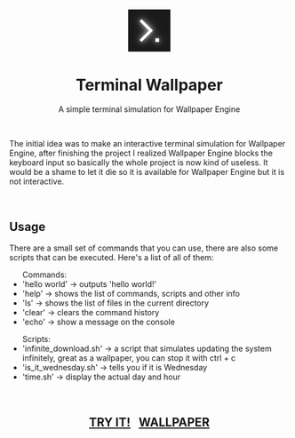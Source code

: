 <h3 align="center"><img src='./preview.png' width='15%'></h3>
<h1 align="center">Terminal Wallpaper</h1>
<p align="center">A simple terminal simulation for Wallpaper Engine</p>
<br/>
<p>The initial idea was to make an interactive terminal simulation for Wallpaper Engine, after finishing the project I realized Wallpaper Engine blocks the keyboard input so basically the whole project is now kind of useless. It would be a shame to let it die so it is available for Wallpaper Engine but it is not interactive.</p>
<br/>
<h2>Usage</h2>
<p>There are a small set of commands that you can use, there are also some scripts that can be executed. Here's a list of all of them:</p>
<ul>Commands:
    <li>'hello world'   ->   outputs 'hello world!'</li>
    <li>'help'   ->   shows the list of commands, scripts and other info</li>
    <li>'ls'   ->   shows the list of files in the current directory</li>
    <li>'clear'   ->   clears the command history</li>
    <li>'echo'   ->   show a message on the console</li>
</ul>
<ul>Scripts:
    <li>'infinite_download.sh'   ->   a script that simulates updating the system infinitely, great as a wallpaper, you can stop it with ctrl + c</li>
    <li>'is_it_wednesday.sh'   ->   tells you if it is Wednesday</li>
    <li>'time.sh'   ->   display the actual day and hour</li>
</ul>
<br/>
<h2 align="center"><a href="https://jayexdesigns.github.io/terminal-wallpaper/">TRY IT!</a>&nbsp;&nbsp;&nbsp;<a href="https://steamcommunity.com/sharedfiles/filedetails/?id=2650274368">WALLPAPER</a></h2>
